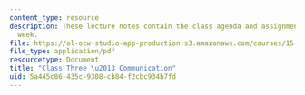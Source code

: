 ```yaml
---
content_type: resource
description: These lecture notes contain the class agenda and assignments for the
  week.
file: https://ol-ocw-studio-app-production.s3.amazonaws.com/courses/15-974-practical-leadership-fall-2004/5a445c86435c9308cb84f2cbc934b7fd_class3.pdf
file_type: application/pdf
resourcetype: Document
title: "Class Three \u2013 Communication"
uid: 5a445c86-435c-9308-cb84-f2cbc934b7fd
---
```

